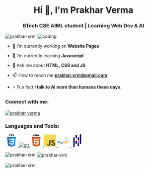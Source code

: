  <h1 align="center">Hi 👋, I'm Prakhar Verma</h1>
<h3 align="center">BTech CSE AIML student | Learning Web Dev & AI</h3>

<img align="right" alt="coding" width="400" src="https://camo.githubusercontent.com/4d9f5ecceb711eec6e2018f38a5677dc657c9738d4a65ba3b928c41c0a45b439/68747470733a2f2f6d69726f2e6d656469756d2e636f6d2f6d61782f313336302f302a37513379765349765f7430696f4a2d5a2e676966">

<p align="left"> <img src="https://komarev.com/ghpvc/?username=prakhar-xrm&label=Profile%20views&color=0e75b6&style=flat" alt="prakhar-xrm" /> </p>

- 🔭 I’m currently working on **Website Pages**

- 🌱 I’m currently learning **Javascript**

- 💬 Ask me about **HTML, CSS and JS**

- 📫 How to reach me **prakhar.xrm@gmail.com**

- ⚡ Fun fact **I talk to AI more than humans these days.**

<h3 align="left">Connect with me:</h3>
<p align="left">
<a href="https://linkedin.com/in/prakhar verma" target="blank"><img align="center" src="https://raw.githubusercontent.com/rahuldkjain/github-profile-readme-generator/master/src/images/icons/Social/linked-in-alt.svg" alt="prakhar verma" height="30" width="40" /></a>
</p>

<h3 align="left">Languages and Tools:</h3>
<p align="left"> <a href="https://www.w3schools.com/css/" target="_blank" rel="noreferrer"> <img src="https://raw.githubusercontent.com/devicons/devicon/master/icons/css3/css3-original-wordmark.svg" alt="css3" width="40" height="40"/> </a> <a href="https://git-scm.com/" target="_blank" rel="noreferrer"> <img src="https://www.vectorlogo.zone/logos/git-scm/git-scm-icon.svg" alt="git" width="40" height="40"/> </a> <a href="https://www.w3.org/html/" target="_blank" rel="noreferrer"> <img src="https://raw.githubusercontent.com/devicons/devicon/master/icons/html5/html5-original-wordmark.svg" alt="html5" width="40" height="40"/> </a> <a href="https://developer.mozilla.org/en-US/docs/Web/JavaScript" target="_blank" rel="noreferrer"> <img src="https://raw.githubusercontent.com/devicons/devicon/master/icons/javascript/javascript-original.svg" alt="javascript" width="40" height="40"/> </a> <a href="https://www.mysql.com/" target="_blank" rel="noreferrer"> <img src="https://raw.githubusercontent.com/devicons/devicon/master/icons/mysql/mysql-original-wordmark.svg" alt="mysql" width="40" height="40"/> </a> <a href="https://pandas.pydata.org/" target="_blank" rel="noreferrer"> <img src="https://raw.githubusercontent.com/devicons/devicon/2ae2a900d2f041da66e950e4d48052658d850630/icons/pandas/pandas-original.svg" alt="pandas" width="40" height="40"/> </a> </p>

<p><img align="left" src="https://github-readme-stats.vercel.app/api/top-langs?username=prakhar-xrm&show_icons=true&locale=en&layout=compact" alt="prakhar-xrm" /></p>

<p>&nbsp;<img align="center" src="https://github-readme-stats.vercel.app/api?username=prakhar-xrm&show_icons=true&locale=en" alt="prakhar-xrm" /></p>

<p><img align="center" src="https://github-readme-streak-stats.herokuapp.com/?user=prakhar-xrm&" alt="prakhar-xrm" /></p>
